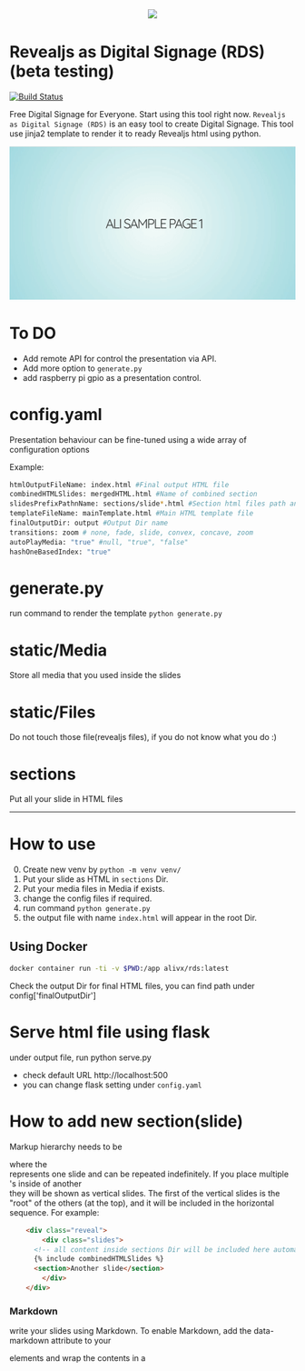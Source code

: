 <div align="center">
  <img src="https://github.com/alivx/Ego-View-Digital-Signage/blob/master/Media/header.png">
</div>

Revealjs as Digital Signage (RDS) (beta testing)
=========

[![Build Status](https://travis-ci.org/alivx/revealjs-digital-signage.svg?branch=master)](https://travis-ci.org/alivx/revealjs-digital-signage)

Free Digital Signage for Everyone. Start using this tool right now. `Revealjs as Digital Signage (RDS)` is an easy tool to create Digital Signage.
This tool use jinja2 template to render it to ready Revealjs html using python.

![](static/Media/demo.gif)


# To DO
* Add remote API for control the presentation via API.
* Add more option to `generate.py`
* add raspberry pi gpio as a presentation control.

# config.yaml
Presentation behaviour can be fine-tuned using a wide array of configuration options

Example:
```Bash
htmlOutputFileName: index.html #Final output HTML file
combinedHTMLSlides: mergedHTML.html #Name of combined section
slidesPrefixPathnName: sections/slide*.html #Section html files path and prefix
templateFileName: mainTemplate.html #Main HTML template file
finalOutputDir: output #Output Dir name
transitions: zoom # none, fade, slide, convex, concave, zoom
autoPlayMedia: "true" #null, "true", "false"
hashOneBasedIndex: "true"
```

# generate.py
run command to render the template `python generate.py`

# static/Media
Store all media that you used inside the slides

# static/Files
Do not touch those file(revealjs files), if you do not know what you do :)

# sections
Put all your slide in HTML files

---

# How to use
0. Create new venv by `python -m venv venv/`
1. Put your slide as HTML in `sections` Dir.
2. Put your media files in Media if exists.
3. change the config files if required.
4. run command `python generate.py`
5. the output file with name `index.html` will appear in the root Dir.


## Using Docker

```Bash
docker container run -ti -v $PWD:/app alivx/rds:latest
```

Check the output Dir for final HTML files, you can find path under config['finalOutputDir']



# Serve html file using flask
under output file, run python serve.py

* check default URL http://localhost:500
* you can change flask setting under `config.yaml`

# How to add new section(slide)
Markup hierarchy needs to be <div class="reveal"> <div class="slides"> <section> where the <section> represents one slide and can be repeated indefinitely. If you place multiple <section>'s inside of another <section> they will be shown as vertical slides. The first of the vertical slides is the "root" of the others (at the top), and it will be included in the horizontal sequence. For example:


```html
	<div class="reveal">
		<div class="slides">
      <!-- all content inside sections Dir will be included here automaticly -->
      {% include combinedHTMLSlides %}
      <section>Another slide</section>
		</div>
	</div>
```

### Markdown
write your slides using Markdown. To enable Markdown, add the data-markdown attribute to your <section> elements and wrap the contents in a <script type="text/template"> like the example below.

```html
<section data-markdown>
	<script type="text/template">
  ## Blockquotes
  > Blockquotes can also be nested...
  >> ...by using additional greater-than signs right next to each other...
  > > > ...or with spaces between arrows.
  ## Lists
  Unordered

  + Create a list by starting a line with `+`, `-`, or `*`
  + Sub-lists are made by indenting 2 spaces:
    - Marker character change forces new list start:
      * Ac tristique libero volutpat at
      + Facilisis in pretium nisl aliquet
      - Nulla volutpat aliquam velit
  + Very easy!
	</script>
</section>
```



# Notes:
* you can use print option in the browser to print presentation slides as PDF file.

Author Information
------------------

The role was originally developed by [Ali Saleh Baker](https://www.linkedin.com/in/alivx/).